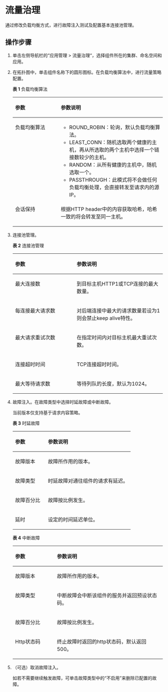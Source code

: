# 流量治理<a name="cce_01_0123"></a>

通过修改负载均衡方式，进行故障注入测试及配置基本连接池管理。

## 操作步骤<a name="section10774113201515"></a>

1.  单击左侧导航栏的“应用管理 \> 流量治理“，选择组件所在的集群、命名空间和应用。
2.  在拓扑图中，单击组件名称下的圆形图标。在负载均衡算法中，进行流量策略配置。

    **表 1**  负载均衡算法

    <a name="table446915575217"></a>
    <table><thead align="left"><tr id="row17470155511523"><th class="cellrowborder" valign="top" width="30.37%" id="mcps1.2.3.1.1"><p id="p2470125555217"><a name="p2470125555217"></a><a name="p2470125555217"></a>参数</p>
    </th>
    <th class="cellrowborder" valign="top" width="69.63000000000001%" id="mcps1.2.3.1.2"><p id="p1947015545211"><a name="p1947015545211"></a><a name="p1947015545211"></a>参数说明</p>
    </th>
    </tr>
    </thead>
    <tbody><tr id="row947045514524"><td class="cellrowborder" valign="top" width="30.37%" headers="mcps1.2.3.1.1 "><p id="p1647085518521"><a name="p1647085518521"></a><a name="p1647085518521"></a>负载均衡算法</p>
    </td>
    <td class="cellrowborder" valign="top" width="69.63000000000001%" headers="mcps1.2.3.1.2 "><a name="ul7632346152617"></a><a name="ul7632346152617"></a><ul id="ul7632346152617"><li>ROUND_ROBIN：轮询，默认负载均衡算法。</li><li>LEAST_CONN：随机选取两个健康的主机，再从所选取的两个主机中选择一个链接数较少的主机。</li><li>RANDOM：从所有健康的主机中，随机选取一个。</li><li>PASSTHROUGH：此模式将不会做任何负载均衡处理，会直接转发至请求内的源IP。</li></ul>
    </td>
    </tr>
    <tr id="row947065511523"><td class="cellrowborder" valign="top" width="30.37%" headers="mcps1.2.3.1.1 "><p id="p74702550520"><a name="p74702550520"></a><a name="p74702550520"></a>会话保持</p>
    </td>
    <td class="cellrowborder" valign="top" width="69.63000000000001%" headers="mcps1.2.3.1.2 "><p id="p114706553521"><a name="p114706553521"></a><a name="p114706553521"></a>根据HTTP header中的内容获取哈希，哈希一致的将会转发至同一主机。</p>
    </td>
    </tr>
    </tbody>
    </table>

3.  连接池管理。

    **表 2**  连接池管理

    <a name="table11194312533"></a>
    <table><thead align="left"><tr id="row71643115317"><th class="cellrowborder" valign="top" width="41%" id="mcps1.2.3.1.1"><p id="p181144375312"><a name="p181144375312"></a><a name="p181144375312"></a>参数</p>
    </th>
    <th class="cellrowborder" valign="top" width="59%" id="mcps1.2.3.1.2"><p id="p1911643175312"><a name="p1911643175312"></a><a name="p1911643175312"></a>参数说明</p>
    </th>
    </tr>
    </thead>
    <tbody><tr id="row121104318532"><td class="cellrowborder" valign="top" width="41%" headers="mcps1.2.3.1.1 "><p id="p111104375311"><a name="p111104375311"></a><a name="p111104375311"></a>最大连接数</p>
    </td>
    <td class="cellrowborder" valign="top" width="59%" headers="mcps1.2.3.1.2 "><p id="p311043155311"><a name="p311043155311"></a><a name="p311043155311"></a>到目标主机HTTP1或TCP连接的最大数量。</p>
    </td>
    </tr>
    <tr id="row91743155317"><td class="cellrowborder" valign="top" width="41%" headers="mcps1.2.3.1.1 "><p id="p17144365320"><a name="p17144365320"></a><a name="p17144365320"></a>每连接最大请求数</p>
    </td>
    <td class="cellrowborder" valign="top" width="59%" headers="mcps1.2.3.1.2 "><p id="p998718209553"><a name="p998718209553"></a><a name="p998718209553"></a>对后端连接中最大的请求数量若设为1则会禁止keep alive特性。</p>
    </td>
    </tr>
    <tr id="row71174345315"><td class="cellrowborder" valign="top" width="41%" headers="mcps1.2.3.1.1 "><p id="p71164365315"><a name="p71164365315"></a><a name="p71164365315"></a>最大请求重试次数</p>
    </td>
    <td class="cellrowborder" valign="top" width="59%" headers="mcps1.2.3.1.2 "><p id="p1118439536"><a name="p1118439536"></a><a name="p1118439536"></a>在指定时间内对目标主机最大重试次数。</p>
    </td>
    </tr>
    <tr id="row61164355314"><td class="cellrowborder" valign="top" width="41%" headers="mcps1.2.3.1.1 "><p id="p411543115311"><a name="p411543115311"></a><a name="p411543115311"></a>连接超时时间</p>
    </td>
    <td class="cellrowborder" valign="top" width="59%" headers="mcps1.2.3.1.2 "><p id="p1414437533"><a name="p1414437533"></a><a name="p1414437533"></a>TCP连接超时时间。</p>
    </td>
    </tr>
    <tr id="row868771917370"><td class="cellrowborder" valign="top" width="41%" headers="mcps1.2.3.1.1 "><p id="p668731913372"><a name="p668731913372"></a><a name="p668731913372"></a>最大等待请求数</p>
    </td>
    <td class="cellrowborder" valign="top" width="59%" headers="mcps1.2.3.1.2 "><p id="p168781913718"><a name="p168781913718"></a><a name="p168781913718"></a>等待列队的长度，默认为1024。</p>
    </td>
    </tr>
    </tbody>
    </table>

4.  故障注入。在故障类型中选择时延故障或中断故障。

    当前版本仅支持基于请求内容策略。

    **表 3**  时延故障

    <a name="table18984135181314"></a>
    <table><thead align="left"><tr id="row598425120134"><th class="cellrowborder" valign="top" width="27.839999999999996%" id="mcps1.2.3.1.1"><p id="p19984115171310"><a name="p19984115171310"></a><a name="p19984115171310"></a>参数</p>
    </th>
    <th class="cellrowborder" valign="top" width="72.16%" id="mcps1.2.3.1.2"><p id="p1698485115139"><a name="p1698485115139"></a><a name="p1698485115139"></a>参数说明</p>
    </th>
    </tr>
    </thead>
    <tbody><tr id="row998405120139"><td class="cellrowborder" valign="top" width="27.839999999999996%" headers="mcps1.2.3.1.1 "><p id="p398410514130"><a name="p398410514130"></a><a name="p398410514130"></a>故障版本</p>
    </td>
    <td class="cellrowborder" valign="top" width="72.16%" headers="mcps1.2.3.1.2 "><p id="p13984135171312"><a name="p13984135171312"></a><a name="p13984135171312"></a>故障所作用的版本。</p>
    </td>
    </tr>
    <tr id="row0984115119131"><td class="cellrowborder" valign="top" width="27.839999999999996%" headers="mcps1.2.3.1.1 "><p id="p5984175115132"><a name="p5984175115132"></a><a name="p5984175115132"></a>故障类型</p>
    </td>
    <td class="cellrowborder" valign="top" width="72.16%" headers="mcps1.2.3.1.2 "><p id="p164535441372"><a name="p164535441372"></a><a name="p164535441372"></a>时延故障对通往组件的请求有延迟。</p>
    </td>
    </tr>
    <tr id="row19984115115137"><td class="cellrowborder" valign="top" width="27.839999999999996%" headers="mcps1.2.3.1.1 "><p id="p1198445191320"><a name="p1198445191320"></a><a name="p1198445191320"></a>故障百分比</p>
    </td>
    <td class="cellrowborder" valign="top" width="72.16%" headers="mcps1.2.3.1.2 "><p id="p19844519132"><a name="p19844519132"></a><a name="p19844519132"></a>故障按比例发生。</p>
    </td>
    </tr>
    <tr id="row1498435141310"><td class="cellrowborder" valign="top" width="27.839999999999996%" headers="mcps1.2.3.1.1 "><p id="p198495117137"><a name="p198495117137"></a><a name="p198495117137"></a>延时</p>
    </td>
    <td class="cellrowborder" valign="top" width="72.16%" headers="mcps1.2.3.1.2 "><p id="p598495116135"><a name="p598495116135"></a><a name="p598495116135"></a>设定的时间延迟单位。</p>
    </td>
    </tr>
    </tbody>
    </table>

    **表 4**  中断故障

    <a name="table37365213498"></a>
    <table><thead align="left"><tr id="row1075165216497"><th class="cellrowborder" valign="top" width="27.839999999999996%" id="mcps1.2.3.1.1"><p id="p5761252194915"><a name="p5761252194915"></a><a name="p5761252194915"></a>参数</p>
    </th>
    <th class="cellrowborder" valign="top" width="72.16%" id="mcps1.2.3.1.2"><p id="p677205234920"><a name="p677205234920"></a><a name="p677205234920"></a>参数说明</p>
    </th>
    </tr>
    </thead>
    <tbody><tr id="row147845294920"><td class="cellrowborder" valign="top" width="27.839999999999996%" headers="mcps1.2.3.1.1 "><p id="p080952194911"><a name="p080952194911"></a><a name="p080952194911"></a>故障版本</p>
    </td>
    <td class="cellrowborder" valign="top" width="72.16%" headers="mcps1.2.3.1.2 "><p id="p1681452164914"><a name="p1681452164914"></a><a name="p1681452164914"></a>故障所作用的版本。</p>
    </td>
    </tr>
    <tr id="row181952124915"><td class="cellrowborder" valign="top" width="27.839999999999996%" headers="mcps1.2.3.1.1 "><p id="p5821352114919"><a name="p5821352114919"></a><a name="p5821352114919"></a>故障类型</p>
    </td>
    <td class="cellrowborder" valign="top" width="72.16%" headers="mcps1.2.3.1.2 "><p id="p8659152212810"><a name="p8659152212810"></a><a name="p8659152212810"></a>中断故障会中断该组件的服务并返回预设状态码。</p>
    </td>
    </tr>
    <tr id="row08819526492"><td class="cellrowborder" valign="top" width="27.839999999999996%" headers="mcps1.2.3.1.1 "><p id="p1989252164912"><a name="p1989252164912"></a><a name="p1989252164912"></a>故障百分比</p>
    </td>
    <td class="cellrowborder" valign="top" width="72.16%" headers="mcps1.2.3.1.2 "><p id="p68935215497"><a name="p68935215497"></a><a name="p68935215497"></a>故障按比例发生。</p>
    </td>
    </tr>
    <tr id="row39095224919"><td class="cellrowborder" valign="top" width="27.839999999999996%" headers="mcps1.2.3.1.1 "><p id="p79110521491"><a name="p79110521491"></a><a name="p79110521491"></a>Http状态码</p>
    </td>
    <td class="cellrowborder" valign="top" width="72.16%" headers="mcps1.2.3.1.2 "><p id="p694105218496"><a name="p694105218496"></a><a name="p694105218496"></a>终止故障时返回的http状态码，默认返回500。</p>
    </td>
    </tr>
    </tbody>
    </table>

5.  （可选）取消故障注入。

    如若不需要继续触发故障，可单击故障类型中的“不启用”来删除已配置的故障。


